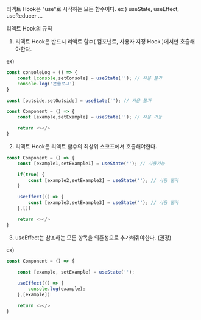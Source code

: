 리액트 Hook은 "use"로 시작하는 모든 함수이다.
ex ) useState, useEffect, useReducer ...

리액트 Hook의 규칙
1. 리액트 Hook은 반드시 리액트 함수( 컴포넌트, 사용자 지정 Hook )에서만 호출해야한다.

ex) 
```javascript
const consoleLog = () => { 
    const [console,setConsole] = useState(''); // 사용 불가
    console.log('콘솔로그')
}

const [outside,setOutside] = useState(''); // 사용 불가

const Component = () => {
    const [example,setExample] = useState(''); // 사용 가능

    return <></>
}
```

2. 리액트 Hook은 리액트 함수의 최상위 스코프에서 호출해야한다.

```javascript
const Component = () => {
    const [example1,setExample1] = useState(''); // 사용가능

    if(true) {
        const [example2,setExample2] = useState(''); // 사용 불가
    }

    useEffect(() => {
        const [example3,setExample3] = useState(''); // 사용 불가
    },[])

    return <></>
}
```

3. useEffect는 참조하는 모든 항목을 의존성으로 추가해줘야한다. (권장)

ex)
```javascript
const Component = () => {
    
    const [example, setExample] = useState('');

    useEffect(() => {
        console.log(example);
    },[example])

    return <></>
}
```